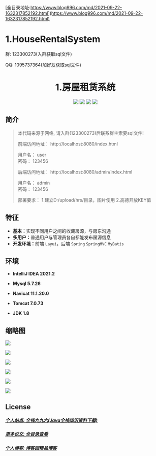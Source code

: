  [全目录地址:https://www.blog996.com/md/2021-09-22-1632317852192.html](https://www.blog996.com/md/2021-09-22-1632317852192.html)
# 1.HouseRentalSystem

<p>群: 123300273(入群获取sql文件)</p>
<p>QQ: 1095737364(加好友获取sql文件)</p>

<p><h1 align="center">1.房屋租赁系统</h1></p>

<p align="center">
	<img src="https://img.shields.io/badge/jdk-1.8-orange.svg"/>
    <img src="https://img.shields.io/badge/spring-5.x-lightgrey.svg"/>
    <img src="https://img.shields.io/badge/mybatis-3.x-blue.svg"/>
    <img src="https://img.shields.io/badge/SpringMVC-3.x-brightgreen.svg"/>
</p>

## 简介

> 本代码来源于网络, 请入群(123300273)后联系群主索要sql文件!
>
> 
> 前端访问地址： http://localhost:8080/index.html
>
>   用户名： user  
>   密码： 123456
> 
> 后端访问地址： http://localhost:8080/admin/index.html
> 
>   用户名： admin  
>   密码： 123456
> 
> 部署要求：
>   1.建立D:/upload/hrs/目录，图片使用
>   2.高德开放KEY值




## 特征

- <b>基本：</b>实现不同用户之间的收藏房源，与房东沟通
- <b>多用户：</b>普通用户与管理员各自都能发布房源信息
- <b>开发环境：</b>前端 `Layui`，后端 `Spring` `SpringMVC` `MyBatis`


## 环境

- <b>IntelliJ IDEA 2021.2</b>

- <b>Mysql 5.7.26</b>

- <b>Navicat  11.1.20.0</b>

- <b>Tomcat 7.0.73</b>

- <b>JDK 1.8</b>



## 缩略图

![](https://img2020.cnblogs.com/blog/588112/202011/588112-20201122113535548-729955527.png)

![](https://img2020.cnblogs.com/blog/588112/202011/588112-20201122113554071-1105436321.png)

![](https://img2020.cnblogs.com/blog/588112/202011/588112-20201122113613290-321729916.png)

![](https://img2020.cnblogs.com/blog/588112/202011/588112-20201122113623118-565629087.png)

![](https://img2020.cnblogs.com/blog/588112/202011/588112-20201122113636392-1822100287.png)

![](https://img2020.cnblogs.com/blog/588112/202011/588112-20201122113647393-1147069510.png)

## License

##### [个人站点: 全栈九九六(Java全栈知识资料下载)](https://www.blog996.com/)
##### [更多论文: 全目录查看](https://www.blog996.com/md/2021-09-22-1632317852192.html)

##### [个人博客: 博客园精品博客](https://www.cnblogs.com/yysbolg/)


